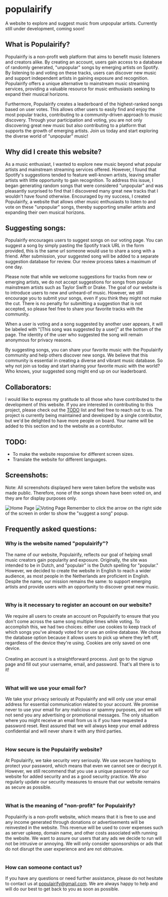 # populairify
A website to explore and suggest music from unpopular artists.
Currently still under development, coming soon!

## What is Populairify?
Populairify is a non-profit web platform that aims to benefit music listeners and creators alike. By creating an account, users gain access to a database of randomly generated, "unpopular" songs by emerging artists on Spotify. By listening to and voting on these tracks, users can discover new music and support independent artists in gaining exposure and recognition. Populairify offers a unique alternative to mainstream music streaming services, providing a valuable resource for music enthusiasts seeking to expand their musical horizons.

Furthermore, Populairify creates a leaderboard of the highest-ranked songs based on user votes. This allows other users to easily find and enjoy the most popular tracks, contributing to a community-driven approach to music discovery. Through your participation and voting, you are not only discovering great new music but also contributing to a platform that supports the growth of emerging artists. Join us today and start exploring the diverse world of "unpopular" music!

## Why did I create this website?
As a music enthusiast, I wanted to explore new music beyond what popular artists and mainstream streaming services offered. However, I found that Spotify's suggestions tended to feature well-known artists, leaving smaller artists with little opportunity to gain recognition. To address this issue, I began generating random songs that were considered "unpopular" and was pleasantly surprised to find that I discovered many great new tracks that I wouldn't have found otherwise. Encouraged by my success, I created Populairify, a website that allows other music enthusiasts to listen to and vote on these "unpopular" songs, thereby supporting smaller artists and expanding their own musical horizons.

## Suggesting songs:
Populairify encourages users to suggest songs on our voting page. You can suggest a song by simply pasting the Spotify track URL in the form provided, this is the same url someone would use to share a song with a friend. After submission, your suggested song will be added to a separate suggestion database for review. Our review process takes a maximum of one day.

Please note that while we welcome suggestions for tracks from new or emerging artists, we do not accept suggestions for songs from popular mainstream artists such as Taylor Swift or Drake. The goal of our website is to introduce users to new and unheard-of music. However, we still encourage you to submit your songs, even if you think they might not make the cut. There is no penalty for submitting a suggestion that is not accepted, so please feel free to share your favorite tracks with the community.

When a user is voting and a song suggested by another user appears, it will be labeled with "[This song was suggested by a user]" at the bottom of the page. The identity of the user who suggested the song will remain anonymous for privacy reasons.

By suggesting songs, you can share your favorite music with the Populairify community and help others discover new songs. We believe that this community is essential in creating a diverse and vibrant music database. So why not join us today and start sharing your favorite music with the world? Who knows, your suggested song might end up on our leaderboard.

## Collaborators:
I would like to express my gratitude to all those who have contributed to the development of this website. If you are interested in contributing to this project, please check out the [TODO](#todo) list and feel free to reach out to us. The project is currently being maintained and developed by a single contributor, but we'd be delighted to have more people on board. Your name will be added to this section and to the website as a contributor.

## TODO:
* To make the website responsive for different screen sizes.
* Translate the website for different languages.

## Screenshots:
Note: All screenshots displayed here were taken before the website was made public. Therefore, none of the songs shown have been voted on, and they are for display purposes only.

![Home Page](https://i.imgur.com/YEP9GlH.png)
![Voting Page](https://i.imgur.com/AuSu5Mh.jpeg)
Remember to click the arrow on the right side of the screen in order to show the "suggest a song" popup.



## Frequently asked questions:
### Why is the website named "populairify"?
The name of our website, Populairify, reflects our goal of helping small music creators gain popularity and exposure. Originally, the site was intended to be in Dutch, and "populair" is the Dutch spelling for "popular." However, we decided to create the website in English to reach a wider audience, as most people in the Netherlands are proficient in English. Despite the name, our mission remains the same: to support emerging artists and provide users with an opportunity to discover great new music.
<br>
<br>
### Why is it necessary to register an account on our website?
We require all users to create an account on Populairify to ensure that you don't come across the same song multiple times while voting. To accomplish this, we had two choices: either use cookies to keep track of which songs you've already voted for or use an online database. We chose the database option because it allows users to pick up where they left off, regardless of the device they're using. Cookies are only saved on one device.
<br>
<br>
Creating an account is a straightforward process. Just go to the signup page and fill out your username, email, and password. That's all there is to it!
<br>
<br>
### What will we use your email for?
We take your privacy seriously at Populairify and will only use your email address for essential communication related to your account. We promise never to use your email for any malicious or spammy purposes, and we will not send you any advertising or promotional messages. The only situation where you might receive an email from us is if you have requested a password reset. Rest assured that we will always keep your email address confidential and will never share it with any third parties.
<br>
<br>
### How secure is the Populairify website?
At Populairify, we take security very seriously. We use secure hashing to protect your password, which means that even we cannot see or decrypt it. However, we still recommend that you use a unique password for our website for added security and as a good security practice. We also regularly update our security measures to ensure that our website remains as secure as possible.
<br>
<br>
### What is the meaning of "non-profit" for Populairify?
Populairify is a non-profit website, which means that it is free to use and any income generated through donations or advertisements will be reinvested in the website. This revenue will be used to cover expenses such as server upkeep, domain name, and other costs associated with running the website.
We want to assure our users that any ads we decide to run will not be intrusive or annoying. We will only consider sponsorships or ads that do not disrupt the user experience and are not obtrusive.
<br>
<br>
### How can someone contact us?
If you have any questions or need further assistance, please do not hesitate to contact us at populairify@gmail.com. We are always happy to help and will do our best to get back to you as soon as possible.
